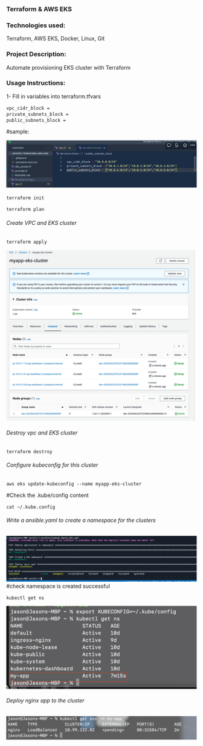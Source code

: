 ### Terraform & AWS EKS

### Technologies used:

Terraform, AWS EKS, Docker, Linux, Git

### Project Description:

Automate provisioning EKS cluster with Terraform

### Usage Instructions:

1- Fill in variables into terraform.tfvars

```
vpc_cidr_block =
private_subnets_block =
public_subnets_block =
```

#sample:

![images](images/Screenshot%202023-04-22%20at%205.38.47%20pm.png)

```
terraform init
```

```
terraform plan
```

###### Create VPC and EKS cluster

```
terraform apply
```

![image](images/Screenshot%202023-04-22%20at%205.57.17%20pm.png)

###### Destroy vpc and EKS cluster

```
terraform destroy
```

###### Configure kubeconfig for this cluster

```
aws eks update-kubeconfig --name myapp-eks-cluster
```

#Check the .kube/config content

```
cat ~/.kube.config
```

###### Write a ansible.yaml to create a namespace for the clusters

![image](images/Screenshot%202023-04-22%20at%2010.15.22%20pm.png)
#check namespace is created successful

```
kubectl get ns
```

![image](images/Screenshot%202023-04-22%20at%209.40.17%20pm.png)

###### Deploy nginx app to the cluster

![image](images/Screenshot%202023-04-22%20at%2010.17.31%20pm.png)
